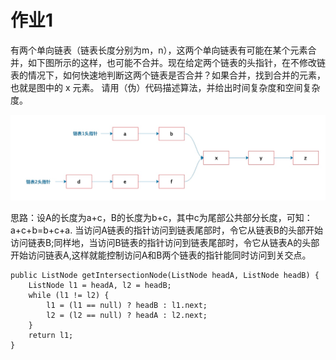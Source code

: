 # 作业1

有两个单向链表（链表长度分别为m，n），这两个单向链表有可能在某个元素合并，如下图所示的这样，也可能不合并。现在给定两个链表的头指针，在不修改链表的情况下，如何快速地判断这两个链表是否合并？如果合并，找到合并的元素，也就是图中的 x 元素。
请用（伪）代码描述算法，并给出时间复杂度和空间复杂度。

![](media/15952970031035/15952974552826.jpg)

思路：设A的长度为a+c，B的长度为b+c，其中c为尾部公共部分长度，可知：a+c+b=b+c+a.
当访问A链表的指针访问到链表尾部时，令它从链表B的头部开始访问链表B;同样地，当访问B链表的指针访问到链表尾部时，令它从链表A的头部开始访问链表A,这样就能控制访问A和B两个链表的指针能同时访问到关交点。


```
public ListNode getIntersectionNode(ListNode headA, ListNode headB) {
    ListNode l1 = headA, l2 = headB;
    while (l1 != l2) {
        l1 = (l1 == null) ? headB : l1.next;
        l2 = (l2 == null) ? headA : l2.next;
    }
    return l1;
}
